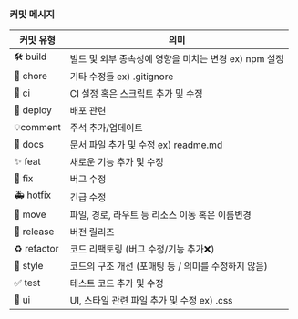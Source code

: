 ### 커밋 메시지
| 커밋 유형 | 의미 |
| --- | --- |
| 🛠️ build | 빌드 및 외부 종속성에 영향을 미치는 변경 ex) npm 설정 |
| 🔧 chore | 기타 수정들 ex) .gitignore |
| 👷 ci | CI 설정 혹은 스크립트 추가 및 수정 |
| 🚀 deploy | 배포 관련 |
| 💡comment | 주석 추가/업데이트 |
| 📝 docs | 문서 파일 추가 및 수정 ex) readme.md |
| ✨ feat | 새로운 기능 추가 및 수정 |
| 🐛 fix | 버그 수정 |
| 🚑 hotfix | 긴급 수정 |
| 🚚 move | 파일, 경로, 라우트 등 리소스 이동 혹은 이름변경 |
| 🔖 release | 버전 릴리즈 |
| ♻️ refactor | 코드 리팩토링 (버그 수정/기능 추가❌) |
| 🎨 style | 코드의 구조 개선 (포매팅 등 / 의미를 수정하지 않음) |
| ✅ test | 테스트 코드 추가 및 수정 |
| 💄 ui | UI, 스타일 관련 파일 추가 및 수정 ex) .css |
